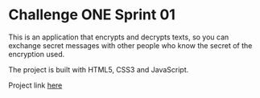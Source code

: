# Challenge ONE Sprint 01

This is an application that encrypts and decrypts texts, so you can exchange secret messages with other people who know the secret of the encryption used.

The project is built with HTML5, CSS3 and JavaScript.

Project link [here](https://bairon-cano.github.io/encriptador-de-texto/) 
